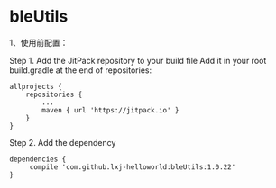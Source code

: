 # bleUtils

1、使用前配置：

Step 1. Add the JitPack repository to your build file
Add it in your root build.gradle at the end of repositories:


	allprojects {
		repositories {
			...
			maven { url 'https://jitpack.io' }
		}
	}
	

Step 2. Add the dependency

    dependencies {
         compile 'com.github.lxj-helloworld:bleUtils:1.0.22'  
    }


